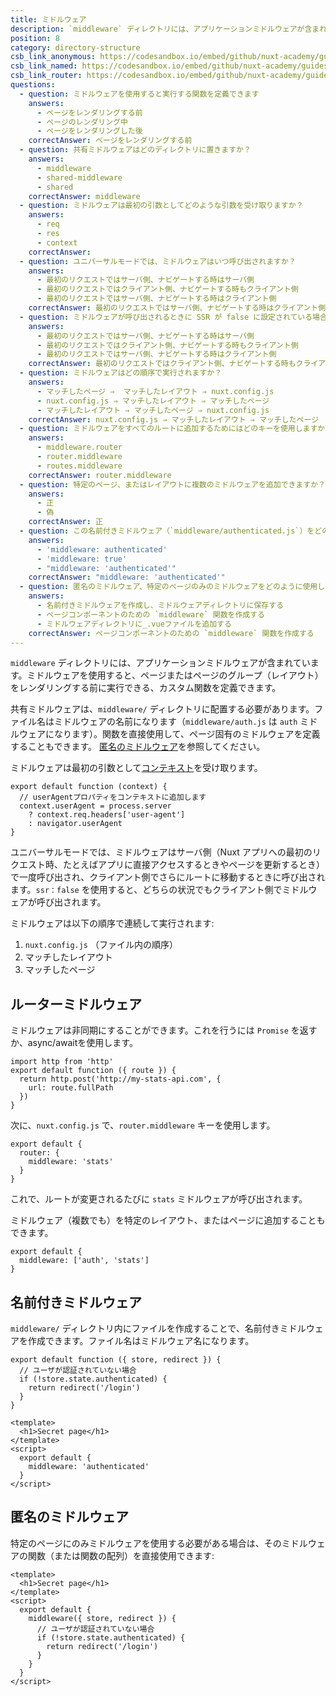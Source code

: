 ```yaml
---
title: ミドルウェア
description: `middleware` ディレクトリには、アプリケーションミドルウェアが含まれています。ミドルウェアを使用すると、ページまたはページのグループ（レイアウト）をレンダリングする前に実行できる、カスタム関数を定義できます。
position: 8
category: directory-structure
csb_link_anonymous: https://codesandbox.io/embed/github/nuxt-academy/guides-examples/tree/master/04_directory_structure/09_middleware_anonymous?fontsize=14&hidenavigation=1&theme=dark
csb_link_named: https://codesandbox.io/embed/github/nuxt-academy/guides-examples/tree/master/04_directory_structure/09_middleware_named?fontsize=14&hidenavigation=1&theme=dark
csb_link_router: https://codesandbox.io/embed/github/nuxt-academy/guides-examples/tree/master/04_directory_structure/09_middleware_router?fontsize=14&hidenavigation=1&theme=dark
questions:
  - question: ミドルウェアを使用すると実行する関数を定義できます
    answers:
      - ページをレンダリングする前
      - ページのレンダリング中
      - ページをレンダリングした後
    correctAnswer: ページをレンダリングする前
  - question: 共有ミドルウェアはどのディレクトリに置きますか？
    answers:
      - middleware
      - shared-middleware
      - shared
    correctAnswer: middleware
  - question: ミドルウェアは最初の引数としてどのような引数を受け取りますか？
    answers:
      - req
      - res
      - context
    correctAnswer:
  - question: ユニバーサルモードでは、ミドルウェアはいつ呼び出されますか？
    answers:
      - 最初のリクエストではサーバ側、ナビゲートする時はサーバ側
      - 最初のリクエストではクライアント側、ナビゲートする時もクライアント側
      - 最初のリクエストではサーバ側、ナビゲートする時はクライアント側
    correctAnswer: 最初のリクエストではサーバ側、ナビゲートする時はクライアント側
  - question: ミドルウェアが呼び出されるときに SSR が false に設定されている場合は？
    answers:
      - 最初のリクエストではサーバ側、ナビゲートする時はサーバ側
      - 最初のリクエストではクライアント側、ナビゲートする時もクライアント側
      - 最初のリクエストではサーバ側、ナビゲートする時はクライアント側
    correctAnswer: 最初のリクエストではクライアント側、ナビゲートする時もクライアント側
  - question: ミドルウェアはどの順序で実行されますか？
    answers:
      - マッチしたページ ⇒  マッチしたレイアウト ⇒ nuxt.config.js
      - nuxt.config.js ⇒ マッチしたレイアウト ⇒ マッチしたページ
      - マッチしたレイアウト ⇒ マッチしたページ ⇒ nuxt.config.js
    correctAnswer: nuxt.config.js ⇒ マッチしたレイアウト ⇒ マッチしたページ
  - question: ミドルウェアをすべてのルートに追加するためにはどのキーを使用しますか？
    answers:
      - middleware.router
      - router.middleware
      - routes.middleware
    correctAnswer: router.middleware
  - question: 特定のページ、またはレイアウトに複数のミドルウェアを追加できますか？
    answers:
      - 正
      - 偽
    correctAnswer: 正
  - question: この名前付きミドルウェア（`middleware/authenticated.js`）をどのようにページに追加しますか？
    answers:
      - 'middleware: authenticated'
      - 'middleware: true'
      - "middleware: 'authenticated'"
    correctAnswer: "middleware: 'authenticated'"
  - question: 匿名のミドルウェア、特定のページのみのミドルウェアをどのように使用しますか？
    answers:
      - 名前付きミドルウェアを作成し、ミドルウェアディレクトリに保存する
      - ページコンポーネントのための `middleware` 関数を作成する
      - ミドルウェアディレクトリに_.vueファイルを追加する
    correctAnswer: ページコンポーネントのための `middleware` 関数を作成する
---
```


`middleware` ディレクトリには、アプリケーションミドルウェアが含まれています。ミドルウェアを使用すると、ページまたはページのグループ（レイアウト）をレンダリングする前に実行できる、カスタム関数を定義できます。

共有ミドルウェアは、`middleware/` ディレクトリに配置する必要があります。ファイル名はミドルウェアの名前になります（`middleware/auth.js` は `auth` ミドルウェアになります）。関数を直接使用して、ページ固有のミドルウェアを定義することもできます。
[匿名のミドルウェア](/docs/2.x/components-glossary/pages-middleware#anonymous-middleware)を参照してください。

ミドルウェアは最初の引数として[コンテキスト](/docs/2.x/internals-glossary/context)を受け取ります。

```js{}[middleware/user-agent.js]
export default function (context) {
  // userAgentプロパティをコンテキストに追加します
  context.userAgent = process.server
    ? context.req.headers['user-agent']
    : navigator.userAgent
}
```

ユニバーサルモードでは、ミドルウェアはサーバ側（Nuxt アプリへの最初のリクエスト時、たとえばアプリに直接アクセスするときやページを更新するとき）で一度呼び出され、クライアント側でさらにルートに移動するときに呼び出されます。`ssr：false` を使用すると、どちらの状況でもクライアント側でミドルウェアが呼び出されます。

ミドルウェアは以下の順序で連続して実行されます:

1. `nuxt.config.js` （ファイル内の順序）
2. マッチしたレイアウト
3. マッチしたページ

## ルーターミドルウェア

ミドルウェアは非同期にすることができます。これを行うには `Promise` を返すか、async/awaitを使用します。

```js{}[middleware/stats.js]
import http from 'http'
export default function ({ route }) {
  return http.post('http://my-stats-api.com', {
    url: route.fullPath
  })
}
```

次に、`nuxt.config.js` で、`router.middleware` キーを使用します。

```js{}[nuxt.config.js]
export default {
  router: {
    middleware: 'stats'
  }
}
```

これで、ルートが変更されるたびに `stats` ミドルウェアが呼び出されます。

ミドルウェア（複数でも）を特定のレイアウト、またはページに追加することもできます。

```js{}[pages/index.vue / layouts/default.vue]
export default {
  middleware: ['auth', 'stats']
}
```

## 名前付きミドルウェア

`middleware/` ディレクトリ内にファイルを作成することで、名前付きミドルウェアを作成できます。ファイル名はミドルウェア名になります。

```js{}[middleware/authenticated.js]
export default function ({ store, redirect }) {
  // ユーザが認証されていない場合
  if (!store.state.authenticated) {
    return redirect('/login')
  }
}
```

```html{}[pages/secret.vue]
<template>
  <h1>Secret page</h1>
</template>
<script>
  export default {
    middleware: 'authenticated'
  }
</script>
```

## 匿名のミドルウェア

特定のページにのみミドルウェアを使用する必要がある場合は、そのミドルウェアの関数（または関数の配列）を直接使用できます:

```html{}[pages/secret.vue]
<template>
  <h1>Secret page</h1>
</template>
<script>
  export default {
    middleware({ store, redirect }) {
      // ユーザが認証されていない場合
      if (!store.state.authenticated) {
        return redirect('/login')
      }
    }
  }
</script>
```

<quiz :questions="questions"></quiz>
